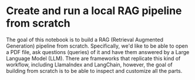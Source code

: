 # Create and run a local RAG pipeline from scratch

The goal of this notebook is to build a RAG (Retrieval Augmented Generation) pipeline from scratch. Specifically, we'd like to be able to open a PDF file, ask questions (queries) of it and have them answered by a Large Language Model (LLM).
There are frameworks that replicate this kind of workflow, including LlamaIndex and LangChain, however, the goal of building from scratch is to be able to inspect and customize all the parts.
